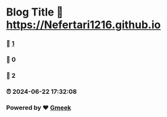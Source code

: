 # Blog Title :link: https://Nefertari1216.github.io 
### :page_facing_up: [1](https://Nefertari1216.github.io/tag.html) 
### :speech_balloon: 0 
### :hibiscus: 2 
### :alarm_clock: 2024-06-22 17:32:08 
### Powered by :heart: [Gmeek](https://github.com/Meekdai/Gmeek)
